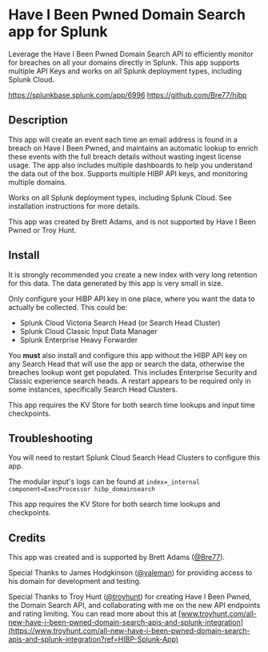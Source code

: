 # Have I Been Pwned Domain Search app for Splunk

Leverage the Have I Been Pwned Domain Search API to efficiently monitor for breaches on all your domains directly in Splunk. This app supports multiple API Keys and works on all Splunk deployment types, including Splunk Cloud.

https://splunkbase.splunk.com/app/6996
https://github.com/Bre77/hibp

## Description

This app will create an event each time an email address is found in a breach on Have I Been Pwned, and maintains an automatic lookup to enrich these events with the full breach details without wasting ingest license usage. The app also includes multiple dashboards to help you understand the data out of the box. Supports multiple HIBP API keys, and monitoring multiple domains.

Works on all Splunk deployment types, including Splunk Cloud. See installation instructions for more details.

This app was created by Brett Adams, and is not supported by Have I Been Pwned or Troy Hunt.

## Install

It is strongly recommended you create a new index with very long retention for this data. The data generated by this app is very small in size.

Only configure your HIBP API key in one place, where you want the data to actually be collected. This could be:

-   Splunk Cloud Victoria Search Head (or Search Head Cluster)
-   Splunk Cloud Classic Input Data Manager
-   Splunk Enterprise Heavy Forwarder

You **must** also install and configure this app without the HIBP API key on any Search Head that will use the app or search the data, otherwise the breaches lookup wont get populated. This includes Enterprise Security and Classic experience search heads. A restart appears to be required only in some instances, specifically Search Head Clusters.

This app requires the KV Store for both search time lookups and input time checkpoints.

## Troubleshooting

You will need to restart Splunk Cloud Search Head Clusters to configure this app.

The modular input's logs can be found at `index=_internal component=ExecProcessor hibp_domainsearch`

This app requires the KV Store for both search time lookups and checkpoints.

## Credits

This app was created and is supported by Brett Adams ([@Bre77](https://github.com/Bre77)).

Special Thanks to James Hodgkinson ([@yaleman](https://github.com/yaleman)) for providing access to his domain for development and testing.

Special Thanks to Troy Hunt ([@troyhunt](https://github.com/troyhunt)) for creating Have I Been Pwned, the Domain Search API, and collaborating with me on the new API endpoints and rating limiting. You can read more about this at [www.troyhunt.com/all-new-have-i-been-pwned-domain-search-apis-and-splunk-integration](https://www.troyhunt.com/all-new-have-i-been-pwned-domain-search-apis-and-splunk-integration?ref=HIBP-Splunk-App)

